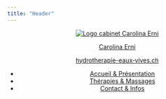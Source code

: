```yaml
---
title: "Header"
---
```


<header>
    <div class="nav-container">
        <a class="logo" href="#accueil" data-section="accueil">
            <img src="./images/logo.svg" alt="Logo cabinet Carolina Erni">
            <div>
                <p>Carolina Erni</p>
                <p>hydrotherapie-eaux‑vives.ch</p>
            </div>
        </a>
        <nav>
            <ul class="nav-menu">
                <li class="nav-item">
                    <a class="nav-link" href="#accueil" data-section="accueil">Accueil & Présentation</a>
                </li>
                <li class="nav-item">
                    <a class="nav-link" href="#therapies-massages" data-section="therapies-massages">Thérapies & Massages</a>
                </li>
                <li class="nav-item">
                    <a class="nav-link" href="#contact-infos" data-section="contact-infos">Contact & Infos</a>
                </li>
            </ul>
            <div class="mobile-menu-btn">
                <span></span>
                <span></span>
                <span></span>
            </div>
        </nav>
    </div>
</header>
